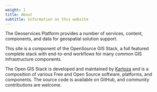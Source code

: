 ```yaml
---
weight: 1
title: About
subtitle: Information on this website
---
```


The Geoservices Platform provides a number of services, content, components, and data for geospatial solution support.

This site is a component of the OpenSource GIS Stack, a full featured complete stack with end-to-end workflows for many common GIS Infrastructure components.

The Open GIS Stack is developed and maintained by [Kartoza](https://www.kartoza.com/) and is a composition of various Free and Open Source software, platforms, and components. The source code is available on GitHub, and community contributions are welcome.

